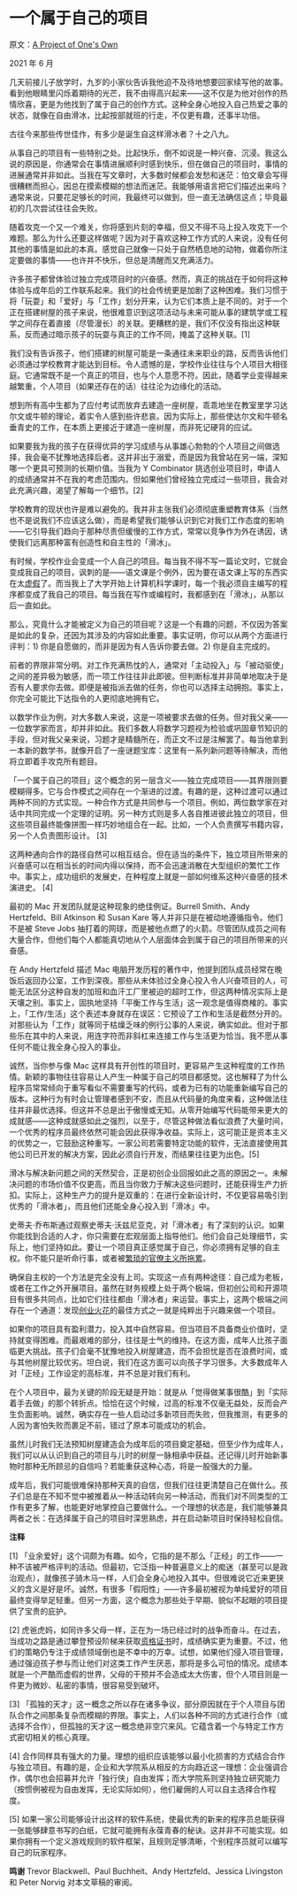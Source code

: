 # 一个属于自己的项目

原文：[A Project of One's Own](https://paulgraham.com/own.html)

2021 年 6 月

几天前接儿子放学时，九岁的小家伙告诉我他迫不及待地想要回家续写他的故事。看到他眼睛里闪烁着期待的光芒，我不由得高兴起来——这不仅是为他对创作的热情欣喜，更是为他找到了属于自己的创作方式。这种全身心地投入自己热爱之事的状态，就像在自由滑冰，比起按部就班的行走，不仅更有趣，还事半功倍。

古往今来那些传世佳作，有多少是诞生自这样滑冰者？十之八九。

从事自己的项目有一些特别之处。比起快乐，倒不如说是一种兴奋、沉浸。我这么说的原因是，你通常会在事情进展顺利时感到快乐，但在做自己的项目时，事情的进展通常并非如此。当我在写文章时，大多数时候都会发愁和迷茫：怕文章会写得很糟糕而担心，因总在摸索模糊的想法而迷茫。我能够用语言把它们描述出来吗？通常来说，只要花足够长的时间，我最终可以做到，但一直无法确信这点；毕竟最初的几次尝试往往会失败。

随着攻克一个又一个难关，你将感到片刻的幸福，但又不得不马上投入攻克下一个难题。那么为什么还要这样做呢？因为对于喜欢这种工作方式的人来说，没有任何其他的事情是如此的本真。感觉自己就像一只处于自然栖息地的动物，做着你所注定要做的事情——也许并不快乐，但总是清醒而又充满活力。

许多孩子都曾体验过独立完成项目时的兴奋感。然而，真正的挑战在于如何将这种体验与成年后的工作联系起来。我们的社会传统更是加剧了这种困难。我们习惯于将「玩耍」和「爱好」与「工作」划分开来，认为它们本质上是不同的。对于一个正在搭建树屋的孩子来说，他很难意识到这项活动与未来可能从事的建筑学或工程学之间存在着直接（尽管漫长）的关联。更糟糕的是，我们不仅没有指出这种联系，反而通过暗示孩子的玩耍与真正的工作不同，掩盖了这种关联。[1]

我们没有告诉孩子，他们搭建的树屋可能是一条通往未来职业的路，反而告诉他们必须通过学校教育才能达到目标。令人遗憾的是，学校作业往往与个人项目大相径庭。它通常既不是一个真正的项目，也与个人意愿不符。因此，随着学业变得越来越繁重，个人项目（如果还存在的话）往往沦为边缘化的活动。

想到所有高中生都为了应付考试而放弃去建造一座树屋，乖乖地坐在教室里学习达尔文或牛顿的理论，着实令人感到些许悲哀。因为实际上，那些使达尔文和牛顿名垂青史的工作，在本质上更接近于建造一座树屋，而非死记硬背的应试。

如果要我为我的孩子在获得优异的学习成绩与从事雄心勃勃的个人项目之间做选择，我会毫不犹豫地选择后者。这并非出于溺爱，而是因为我曾站在另一端，深知哪一个更具可预测的长期价值。当我为 Y Combinator 挑选创业项目时，申请人的成绩通常并不在我的考虑范围内。但如果他们曾经独立完成过一些项目，我会对此充满兴趣，渴望了解每一个细节。[2]

学校教育的现状也许是难以避免的。我并非主张我们必须彻底重塑教育体系（当然也不是说我们不应该这么做），而是希望我们能够认识到它对我们工作态度的影响——它引导我们趋向于那种尽责但缓慢的工作方式，常常以竞争作为外在诱因，诱使我们远离那种富有创造性和自主性的「滑冰」。

有时候，学校作业会变成一个人自己的项目。每当我不得不写一篇论文时，它就会变成我自己的项目，讽刺的是——语文课是个例外，因为要在语文课上写的东西实在太[虚假](https://paulgraham.com/essay.html)了。而当我上了大学开始上计算机科学课时，每一个我必须自主编写的程序都变成了我自己的项目。每当我在写作或编程时，我都感到在「滑冰」，从那以后一直如此。

那么，究竟什么才能被定义为自己的项目呢？这是一个有趣的问题，不仅因为答案是如此的复杂，还因为其涉及的内容如此重要。事实证明，你可以从两个方面进行评判：1) 你是自愿做的，而非是因为有人告诉你要去做。2) 你是自主完成的。

前者的界限非常分明。对工作充满热忱的人，通常对「主动投入」与「被动驱使」之间的差异极为敏感，而一项工作往往非此即彼。但判断标准并非简单地取决于是否有人要求你去做。即便是被指派去做的任务，你也可以选择主动拥抱。事实上，你完全可能比下达指令的人更彻底地拥有它。

以数学作业为例，对大多数人来说，这是一项被要求去做的任务。但对我父亲——一位数学家而言，却并非如此。我们多数人将数学习题视为检验或巩固章节知识的手段，但对我父亲来说，习题才是精髓所在，而正文不过是注解罢了。每当他拿到一本新的数学书，就像开启了一座谜题宝库：这里有一系列新问题等待解决，而他将立即着手攻克所有题目。

「一个属于自己的项目」这个概念的另一层含义——独立完成项目——其界限则要模糊得多。它与合作模式之间存在一个渐进的过渡。有趣的是，这种过渡可以通过两种不同的方式实现。一种合作方式是共同参与一个项目。例如，两位数学家在对话中共同完成一个定理的证明。另一种方式则是多人各自推进彼此独立的项目，但这些项目最终能像拼图一样巧妙地组合在一起。比如，一个人负责撰写书籍内容，另一个人负责图形设计。 [3]

这两种通向合作的路径自然可以相互结合。但在适当的条件下，独立项目所带来的兴奋感可以在相当长的时间内得以保持，而不会迅速消散在大型组织的繁忙工作中。事实上，成功组织的发展史，在种程度上就是一部如何维系这种兴奋感的技术演进史。 [4]

最初的 Mac 开发团队就是这种现象的绝佳例证。Burrell Smith、Andy Hertzfeld、Bill Atkinson 和 Susan Kare 等人并非只是在被动地遵循指令。他们不是被 Steve Jobs 抽打着的网球，而是被他点燃了的火箭。尽管团队成员之间有大量合作，但他们每个人都能真切地从个人层面体会到属于自己的项目所带来的兴奋感。

在 Andy Hertzfeld 描述 Mac 电脑开发历程的著作中，他提到团队成员经常在晚饭后返回办公室，工作到深夜。那些从未体验过全身心投入令人兴奋项目的人，可能无法区分这种自发的加班和血汗工厂里被迫的超时工作，但这两种情况实际上是天壤之别。事实上，固执地坚持「平衡工作与生活」这一观念是值得商榷的。事实上，「工作/生活」这个表述本身就存在误区：它预设了工作和生活是截然分开的。对那些认为「工作」就等同于枯燥乏味的例行公事的人来说，确实如此。但对于那些乐在其中的人来说，用连字符而非斜杠来连接工作与生活更为恰当。我不愿从事任何不能让我全身心投入的事业。

诚然，当你参与像 Mac 这样具有开创性的项目时，更容易产生这种程度的工作热情。新颖的事物往往容易让人产生一种属于自己的项目都感觉。这也解释了为什么程序员常常倾向于重写看似不需要重写的代码，或者为已有的功能重新编写自己的版本。这种行为有时会让管理者感到不安，而且从代码量的角度来看，这种做法往往并非最优选择。但这并不总是出于傲慢或无知。从零开始编写代码能带来更大的成就感——这种成就感如此之强烈，以至于，尽管这种做法看似浪费了大量时间，一个优秀的程序员最终依然可能会因此获得净收益。实际上，这可能正是资本主义的优势之一，它鼓励这种重写。一家公司若需要特定功能的软件，无法直接使用其他公司已开发的解决方案，因此必须自行开发，而结果往往更为出色。[5]

滑冰与解决新问题之间的天然契合，正是初创企业回报如此之高的原因之一。未解决问题的市场价值不仅更高，而且当你致力于解决这些问题时，还能获得生产力折扣。实际上，这种生产力的提升是双重的：在进行全新设计时，不仅更容易吸引到优秀的「滑冰者」，而且他们还能全身心投入到「滑冰」中。

史蒂夫·乔布斯通过观察史蒂夫·沃兹尼亚克，对「滑冰者」有了深刻的认识。如果你能找到合适的人才，你只需要在宏观层面上指导他们。他们会自己处理细节，实际上，他们坚持如此。要让一个项目真正感觉属于自己，你必须拥有足够的自主权。你不能只是听命行事，或者被[繁琐的官僚主义所拖累](https://paulgraham.com/artistsship.html)。

确保自主权的一个方法是完全没有上司。实现这一点有两种途径：自己成为老板，或者在工作之外开展项目。虽然在财务规模上处于两个极端，但初创公司和开源项目有很多共同点，比如它们往往都由「滑冰者」来运营。事实上，这两个极端之间存在一个通道：发现[创业火花](https://paulgraham.com/startupideas.html)的最佳方式之一就是纯粹出于兴趣来做一个项目。

如果你的项目具有盈利潜力，投入其中自然容易。但当项目不具备商业价值时，坚持就变得困难。而最艰难的部分，往往是士气的维持。在这方面，成年人比孩子面临更大挑战。孩子们会毫不犹豫地投入树屋建造，而不会担忧是否在浪费时间，或与其他树屋比较优劣。坦白说，我们在这方面可以向孩子学习很多。大多数成年人对「正经」工作设定的高标准，并不总是对我们有利。

在个人项目中，最为关键的阶段无疑是开始：就是从「觉得做某事很酷」到「实际着手去做」的那个转折点。恰恰在这个时候，过高的标准不仅毫无益处，反而会产生负面影响。诚然，确实存在一些人启动过多新项目而失败，但我推测，有更多的人因为害怕失败而裹足不前，错过了原本可能成功的机会。

虽然儿时我们无法预知树屋建造会为成年后的项目奠定基础，但至少作为成年人，我们可以从认识到自己的项目与儿时的树屋一脉相承中获益。还记得儿时开始新事物时那种无所顾忌的自信吗？若能重获这种心态，将是一股强大的力量。

成年后，我们可能很难保持那种天真的自信，但我们往往更清楚自己在做什么。孩子们总是在不知不觉中被推着从一种活动转向另一种活动，而我们对不同类型的工作有更多了解，也能更好地掌控自己要做什么。一个理想的状态是，我们能够兼具两者之长：在选择属于自己的项目时深思熟虑，并在启动新项目时保持轻松自信。

**注释**

[1] 「业余爱好」这个词颇为有趣。如今，它指的是不那么「正经」的工作——一种不该被严格评判的活动。但最初，它泛指一种普遍意义上的痴迷（甚至可以是政治观点），就像孩子骑木马一样，人们会全身心地投入其中。但很难说它近来更狭义的含义是好是坏。诚然，有很多「假阳性」——许多最初被视为单纯爱好的项目最终变得举足轻重。但另一方面，这个概念为那些处于早期、貌似不起眼的项目提供了宝贵的庇护。

[2] 虎爸虎妈，如同许多父母一样，正在为一场已经过时的战争而奋斗。在过去，当成功之路是通过攀登预设阶梯来获取[资格证书](https://paulgraham.com/credentials.html)时，成绩确实更为重要。不过，他们的策略仍专注于成绩领域倒也是不幸中的万幸。试想，如果他们侵入项目管理，通过强迫孩子参与而让他们对这类工作产生厌恶，那将是多么可怕的情况。成绩本就是一个严酷而虚假的世界，父母的干预并不会造成太大伤害，但个人项目则是一件更为微妙、私密的事情，很容易受到破坏。

[3] 「孤独的天才」这一概念之所以存在诸多争议，部分原因就在于个人项目与团队合作之间那条复杂而模糊的界限。事实上，人们以各种不同的方式进行合作（或选择不合作），但孤独的天才这一概念绝非空穴来风。它蕴含着一个与特定工作方式密切相关的核心真理。

[4] 合作同样具有强大的力量。理想的组织应该能够以最小化损害的方式结合合作与独立项目。有趣的是，企业和大学院系从相反的方向趋近这一理想：企业强调合作，偶尔也会招募并允许「独行侠」自由发挥；而大学院系则坚持独立研究能力（按惯例被视为自由发挥，无论实际如何），他们雇佣的人可以自主选择合作程度。

[5] 如果一家公司能够设计出这样的软件系统，使最优秀的新来的程序员总能获得一张能够肆意书写的白纸，它就可能拥有永葆青春的秘诀。这并非不可能实现。如果你拥有一个定义游戏规则的软件框架，且规则足够清晰，个别程序员就可以编写自己的玩家程序。

**鸣谢** Trevor Blackwell、Paul Buchheit、Andy Hertzfeld、Jessica Livingston 和 Peter Norvig 对本文草稿的审阅。